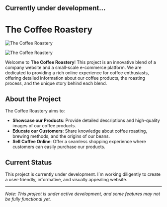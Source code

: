 ## Currently under development...



# The Coffee Roastery

![The Coffee Roastery](https://res.cloudinary.com/dkgoszhfr/image/upload/v1717544872/vmziyaocw8gjqtbejkab.png)

![The Coffee Roastery](https://res.cloudinary.com/dkgoszhfr/image/upload/v1717544870/uowkytgenc8p1ks6nwo3.png)

Welcome to **The Coffee Roastery**! This project is an innovative blend of a company website and a small-scale e-commerce platform. We are dedicated to providing a rich online experience for coffee enthusiasts, offering detailed information about our coffee products, the roasting process, and the unique story behind each blend.

## About the Project

The Coffee Roastery aims to:

- **Showcase our Products**: Provide detailed descriptions and high-quality images of our coffee products.
- **Educate our Customers**: Share knowledge about coffee roasting, brewing methods, and the origins of our beans.
- **Sell Coffee Online**: Offer a seamless shopping experience where customers can easily purchase our products.

## Current Status

This project is currently under development. I´m working diligently to create a user-friendly, informative, and visually appealing website.

---

*Note: This project is under active development, and some features may not be fully functional yet.*

